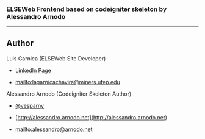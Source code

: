### ELSEWeb Frontend based on codeigniter skeleton by Alessandro Arnodo
---------------------------------------------------



## Author

####
Luis Garnica (ELSEWeb Site Developer)

+   [LinkedIn Page](https://www.linkedin.com/pub/luis-garnica/38/26/853)

+	<mailto:lagarnicachavira@miners.utep.edu>

Alessandro Arnodo (Codeigniter Skeleton Author)

+	[@vesparny](https://twitter.com/vesparny)

+	[http://alessandro.arnodo.net](http://alessandro.arnodo.net)

+	<mailto:alessandro@arnodo.net>
